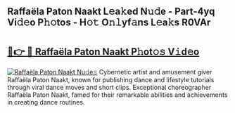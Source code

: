 ## Raffaëla Paton Naakt L𝚎a𝚔ed N𝚞𝚍e - Part-4yq Vi𝚍𝚎o P𝚑𝚘tos - H𝚘𝚝 O𝚗𝚕yf𝚊ns L𝚎a𝚔s R0VAr

# <h2><a href="http://kf0vuu.oniu.top/?m=Raffa%c3%abla+Paton+Naakt">🔗👉 🔴 Raffaëla Paton Naakt P𝚑ot𝚘𝚜 V𝚒d𝚎o</a></h2>

[![Raffaëla Paton Naakt Nu𝚍e𝚜](https://i.imgur.com/0qMVB7G.gif)](http://kf0vuu.oniu.top/?m=Raffa%c3%abla+Paton+Naakt)
Cybernetic artist and amusement giver Raffaëla Paton Naakt, known for publishing dance and lifestyle tutorials through viral dance moves and short clips. Exceptional choreographer Raffaëla Paton Naakt, famed for their remarkable abilities and achievements in creating dance routines.  
